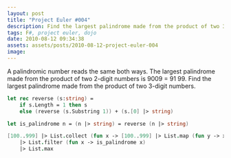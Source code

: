 ```yaml
---
layout: post
title: "Project Euler #004"
description: Find the largest palindrome made from the product of two 3-digit numbers.
tags: F#, project euler, dojo
date: 2010-08-12 09:34:38
assets: assets/posts/2010-08-12-project-euler-004
image: 
---
```


A palindromic number reads the same both ways. The largest palindrome made from the product of two 2-digit numbers is 9009 = 91  99.  Find the largest palindrome made from the product of two 3-digit numbers.

```fsharp
let rec reverse (s:string) = 
    if s.Length = 1 then s
    else (reverse (s.Substring 1)) + (s.[0] |> string)

let is_palindrome n = (n |> string) = reverse (n |> string)

[100..999] |> List.collect (fun x -> [100..999] |> List.map (fun y -> x * y))
    |> List.filter (fun x -> is_palindrome x)
    |> List.max
```
